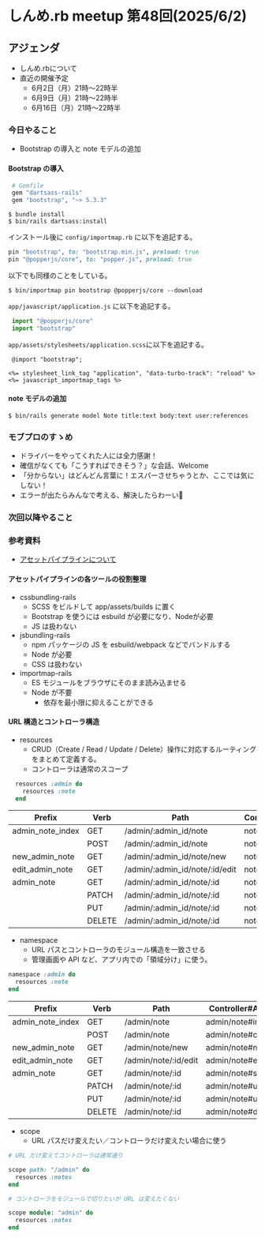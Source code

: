 # しんめ.rb meetup 第48回(2025/6/2)

## アジェンダ

- しんめ.rbについて
- 直近の開催予定
  - 6月2日（月）21時〜22時半
  - 6月9日（月）21時〜22時半
  - 6月16日（月）21時〜22時半

### 今日やること

- Bootstrap の導入と note モデルの追加

#### Bootstrap の導入

```ruby
 # Gemfile
 gem "dartsass-rails"
 gem "bootstrap", "~> 5.3.3"
 ```
 ```
 $ bundle install
 $ bin/rails dartsass:install
 ```

 インストール後に `config/importmap.rb` に以下を追記する。

 ```ruby
 pin "bootstrap", to: "bootstrap.min.js", preload: true
 pin "@popperjs/core", to: "popper.js", preload: true
 ```

以下でも同様のことをしている。

 ```
 $ bin/importmap pin bootstrap @popperjs/core --download
 ```

`app/javascript/application.js` に以下を追記する。

```javascript
 import "@popperjs/core"
 import "bootstrap"
```

`app/assets/stylesheets/application.scss`に以下を追記する。

```
 @import "bootstrap";
```

```
<%= stylesheet_link_tag "application", "data-turbo-track": "reload" %>
<%= javascript_importmap_tags %>
```

#### note モデルの追加

```
$ bin/rails generate model Note title:text body:text user:references
```

### モブプロのすゝめ

- ドライバーをやってくれた人には全力感謝！
- 確信がなくても「こうすればできそう？」な会話、Welcome
- 「分からない」はどんどん言葉に！エスパーさせちゃうとか、ここでは気にしない！
- エラーが出たらみんなで考える、解決したらわーい🙌

### 次回以降やること

### 参考資料
- [アセットパイプラインについて](https://railsguides.jp/v7.0/asset_pipeline.html)

#### アセットパイプラインの各ツールの役割整理
- cssbundling-rails
  - SCSS をビルドして app/assets/builds に置く
  - Bootstrap を使うには esbuild が必要になり、Nodeが必要
  - JS は扱わない
- jsbundling-rails
  - npm パッケージの JS を esbuild/webpack などでバンドルする
  - Node が必要
  - CSS は扱わない
- importmap-rails
  - ES モジュールをブラウザにそのまま読み込ませる
  - Node が不要
    - 依存を最小限に抑えることができる

#### URL 構造とコントローラ構造

- resources
  - CRUD（Create / Read / Update / Delete）操作に対応するルーティングをまとめて定義する。
  - コントローラは通常のスコープ

```ruby
  resources :admin do
    resources :note
  end
```

| Prefix             | Verb   | Path                              | Controller#Action |
| ------------------ | ------ | --------------------------------- | ----------------- |
| admin\_note\_index | GET    | /admin/\:admin\_id/note           | note#index        |
|                    | POST   | /admin/\:admin\_id/note           | note#create       |
| new\_admin\_note   | GET    | /admin/\:admin\_id/note/new       | note#new          |
| edit\_admin\_note  | GET    | /admin/\:admin\_id/note/\:id/edit | note#edit         |
| admin\_note        | GET    | /admin/\:admin\_id/note/\:id      | note#show         |
|                    | PATCH  | /admin/\:admin\_id/note/\:id      | note#update       |
|                    | PUT    | /admin/\:admin\_id/note/\:id      | note#update       |
|                    | DELETE | /admin/\:admin\_id/note/\:id      | note#destroy      |

- namespace
  - URL パスとコントローラのモジュール構造を一致させる
  - 管理画面や API など、アプリ内での「領域分け」に使う。

```ruby
namespace :admin do
  resources :note
end
```

| Prefix             | Verb   | Path                  | Controller#Action  |
| ------------------ | ------ | --------------------- | ------------------ |
| admin\_note\_index | GET    | /admin/note           | admin/note#index   |
|                    | POST   | /admin/note           | admin/note#create  |
| new\_admin\_note   | GET    | /admin/note/new       | admin/note#new     |
| edit\_admin\_note  | GET    | /admin/note/\:id/edit | admin/note#edit    |
| admin\_note        | GET    | /admin/note/\:id      | admin/note#show    |
|                    | PATCH  | /admin/note/\:id      | admin/note#update  |
|                    | PUT    | /admin/note/\:id      | admin/note#update  |
|                    | DELETE | /admin/note/\:id      | admin/note#destroy |

- scope
  - URL パスだけ変えたい／コントローラだけ変えたい場合に使う

```ruby
# URL だけ変えてコントローラは通常通り

scope path: "/admin" do
  resources :notes
end
```

```ruby
# コントローラをモジュールで切りたいが URL は変えたくない

scope module: "admin" do
  resources :notes
end
```
